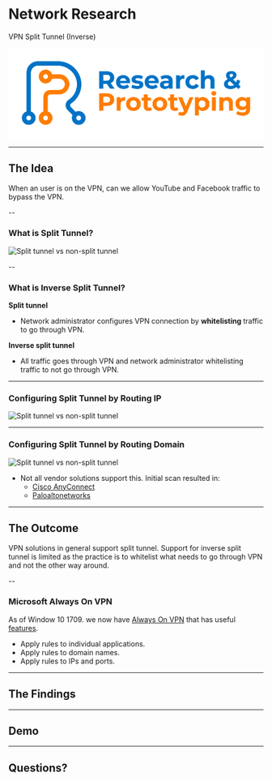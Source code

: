 # Network Research
VPN Split Tunnel (Inverse)

![IT Research and Prototyping](https://github.com/sara-sabr/ITResearch-Prototyping/raw/master/assets/img/RP_Logo_Wordmark-EN.png)

---

## The Idea

When an user is on the VPN, can we allow YouTube and Facebook traffic to bypass the VPN.

--

### What is Split Tunnel?

![Split tunnel vs non-split tunnel](https://github.com/sara-sabr/poc-network-vpn-split-tunnel/raw/master/reports/assets/VPN-with-and-without-split-tunneling.png)

--

### What is Inverse Split Tunnel?

**Split tunnel**
- Network administrator configures VPN connection by __whitelisting__ traffic to go through VPN.

**Inverse split tunnel**
- All traffic goes through VPN and network administrator whitelisting traffic to not go through VPN.

--- 

### Configuring Split Tunnel by Routing IP

![Split tunnel vs non-split tunnel](https://github.com/sara-sabr/poc-network-vpn-split-tunnel/raw/master/reports/assets/routing-ip.png)

--- 

### Configuring Split Tunnel by Routing Domain

![Split tunnel vs non-split tunnel](https://github.com/sara-sabr/poc-network-vpn-split-tunnel/raw/master/reports/assets/routing-domain.png)

- Not all vendor solutions support this. Initial scan resulted in:
    - [Cisco AnyConnect](https://www.cisco.com/c/en/us/td/docs/security/asa/asa91/asdm71/vpn/asdm_71_vpn_config/vpn_asdm_dap.html#15525)
    - [Paloaltonetworks](https://docs.paloaltonetworks.com/pan-os/8-1/pan-os-new-features/globalprotect-features/split-tunnel-for-public-applications#)

---


## The Outcome

 VPN solutions in general support split tunnel. Support for inverse split tunnel is limited as the practice is to whitelist what needs to go through VPN and not the other way around. 

-- 

 ### Microsoft Always On VPN

 As of Window 10 1709. we now have [Always On VPN](https://docs.microsoft.com/en-us/windows-server/remote/remote-access/vpn/always-on-vpn/always-on-vpn-technology-overview) that has useful [features](https://docs.microsoft.com/en-us/windows-server/remote/remote-access/vpn/vpn-map-da).
 - Apply rules to individual applications.
 - Apply rules to domain names.
 - Apply rules to IPs and ports.

---

## The Findings

---

## Demo

---

## Questions?
